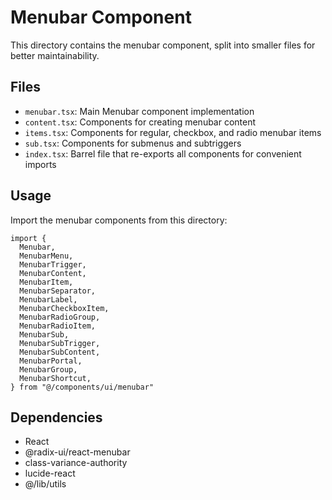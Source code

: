 
# Menubar Component

This directory contains the menubar component, split into smaller files for better maintainability.

## Files

- `menubar.tsx`: Main Menubar component implementation
- `content.tsx`: Components for creating menubar content
- `items.tsx`: Components for regular, checkbox, and radio menubar items
- `sub.tsx`: Components for submenus and subtriggers
- `index.tsx`: Barrel file that re-exports all components for convenient imports

## Usage

Import the menubar components from this directory:

```tsx
import {
  Menubar,
  MenubarMenu,
  MenubarTrigger,
  MenubarContent,
  MenubarItem,
  MenubarSeparator,
  MenubarLabel,
  MenubarCheckboxItem,
  MenubarRadioGroup,
  MenubarRadioItem,
  MenubarSub,
  MenubarSubTrigger,
  MenubarSubContent,
  MenubarPortal,
  MenubarGroup,
  MenubarShortcut,
} from "@/components/ui/menubar"
```

## Dependencies

- React
- @radix-ui/react-menubar
- class-variance-authority
- lucide-react
- @/lib/utils
